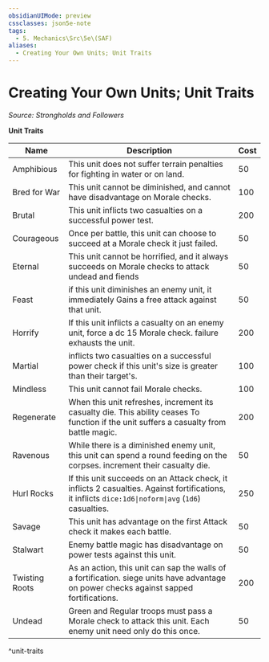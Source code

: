```yaml
---
obsidianUIMode: preview
cssclasses: json5e-note
tags:
  - 5. Mechanics\Src\5e\(SAF)
aliases:
  - Creating Your Own Units; Unit Traits
---
```

# Creating Your Own Units; Unit Traits
*Source: Strongholds and Followers* 

**Unit Traits**

| Name | Description | Cost |
|------|-------------|------|
| Amphibious | This unit does not suffer terrain penalties for fighting in water or on land. | 50 |
| Bred for War | This unit cannot be diminished, and cannot have disadvantage on Morale checks. | 100 |
| Brutal | This unit inflicts two casualties on a successful power test. | 200 |
| Courageous | Once per battle, this unit can choose to succeed at a Morale check it just failed. | 50 |
| Eternal | This unit cannot be horrified, and it always succeeds on Morale checks to attack undead and fiends | 50 |
| Feast | if this unit diminishes an enemy unit, it immediately Gains a free attack against that unit. | 50 |
| Horrify | If this unit inflicts a casualty on an enemy unit, force a dc 15 Morale check. failure exhausts the unit. | 200 |
| Martial | inflicts two casualties on a successful power check if this unit's size is greater than their target's. | 100 |
| Mindless | This unit cannot fail Morale checks. | 100 |
| Regenerate | When this unit refreshes, increment its casualty die. This ability ceases To function if the unit suffers a casualty from battle magic. | 200 |
| Ravenous | While there is a diminished enemy unit, this unit can spend a round feeding on the corpses. increment their casualty die. | 50 |
| Hurl Rocks | If this unit succeeds on an Attack check, it inflicts 2 casualties. Against fortifications,  it inflicts `dice:1d6\|noform\|avg` (`1d6`) casualties. | 250 |
| Savage | This unit has advantage on the first Attack check it makes each battle. | 50 |
| Stalwart | Enemy battle magic has disadvantage on power tests against this unit. | 50 |
| Twisting Roots | As an action, this unit can sap the walls of a fortification. siege units have advantage on power checks against sapped fortifications. | 200 |
| Undead | Green and Regular troops must pass a Morale check to attack this unit. Each enemy unit need only do this once. | 50 |
^unit-traits
